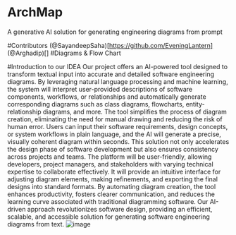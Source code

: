# ArchMap
A generative AI solution for generating engineering diagrams from prompt

#Contributors
(@SayandeepSaha)[https://github.com/EveningLantern]
(@Arghadip)[]
#Diagrams & Flow Chart

#Introduction to our IDEA
Our project offers an AI-powered tool designed to transform textual input into accurate and detailed software engineering diagrams. By leveraging natural language processing and machine learning, the system will interpret user-provided descriptions of software components, workflows, or relationships and automatically generate corresponding diagrams such as class diagrams, flowcharts, entity-relationship diagrams, and more.
The tool simplifies the process of diagram creation, eliminating the need for manual drawing and reducing the risk of human error. Users can input their software requirements, design concepts, or system workflows in plain language, and the AI will generate a precise, visually coherent diagram within seconds. This solution not only accelerates the design phase of software development but also ensures consistency across projects and teams.
The platform will be user-friendly, allowing developers, project managers, and stakeholders with varying technical expertise to collaborate effectively. It will provide an intuitive interface for adjusting diagram elements, making refinements, and exporting the final designs into standard formats. By automating diagram creation, the tool enhances productivity, fosters clearer communication, and reduces the learning curve associated with traditional diagramming software.
Our AI-driven approach revolutionizes software design, providing an efficient, scalable, and accessible solution for generating software engineering diagrams from text.
![image](https://github.com/user-attachments/assets/1e04e53d-c3e2-4473-802d-03adbebf62d7)
